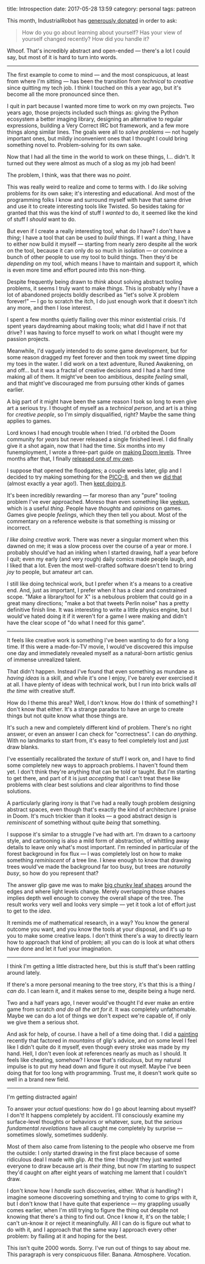 title: Introspection
date: 2017-05-28 13:59
category: personal
tags: patreon

This month, IndustrialRobot has [generously donated](https://www.patreon.com/eevee) in order to ask:

> How do you go about learning about yourself? Has your view of yourself changed recently? How did you handle it?

Whoof.  That's incredibly abstract and open-ended — there's a lot I could say, but most of it is hard to turn into words.

<!-- more -->

----

The first example to come to mind — and the most conspicuous, at least from where I'm sitting — has been the transition from _technical_ to _creative_ since quitting my tech job.  I think I touched on this a year ago, but it's become all the more pronounced since then.

I quit in part because I wanted more time to work on my own projects.  Two years ago, those projects included such things as: giving the Python ecosystem a better imaging library, designing an alternative to regular expressions, building a Very Correct IRC bot framework, and a few more things along similar lines.  The goals were all to _solve problems_ — not hugely important ones, but mildly inconvenient ones that I thought I could bring something novel to.  Problem-solving for its own sake.

Now that I had all the time in the world to work on these things, I...  didn't.  It turned out they were almost as much of a slog as my job had been!

The problem, I think, was that there was no _point_.

This was really weird to realize and come to terms with.  I do _like_ solving problems for its own sake; it's interesting and educational.  And most of the programming folks I know and surround myself with have that same drive and use it to create interesting tools like Twisted.  So besides taking for granted that this was the kind of stuff I _wanted_ to do, it seemed like the kind of stuff I _should_ want to do.

But even if I create a really interesting tool, what do I have?  I don't have a _thing_; I have a tool that can be used to _build_ things.  If I want a _thing_, I have to either now build it myself — starting from nearly zero despite all the work on the tool, because it can only do so much in isolation — or convince a bunch of other people to use my tool to build things.  Then they'd be _depending_ on my tool, which means I have to maintain and support it, which is even more time and effort poured into this non-thing.

Despite frequently being drawn to _think_ about solving abstract tooling problems, it seems I truly want to make _things_.  This is probably why I have a lot of abandoned projects boldly described as "let's solve X problem forever!" — I go to scratch the itch, I do just enough work that it doesn't itch any more, and then I lose interest.

I spent a few months quietly flailing over this minor existential crisis.  I'd spent years daydreaming about making tools; what did I have if not that drive?  I was having to force myself to work on what I thought were my passion projects.

Meanwhile, I'd vaguely intended to do some game development, but for some reason dragged my feet forever and then took my sweet time dipping my toes in the water.  I did work on a text adventure, Runed Awakening, on and off...  but it was a fractal of creative decisions and I had a hard time making all of them.  It might've been too ambitious, despite _feeling_ small, and that might've discouraged me from pursuing other kinds of games earlier.

A big part of it might have been the same reason I took so long to even give art a serious try.  I thought of myself as a _technical person_, and art is a thing for _creative people_, so I'm simply disqualified, right?  Maybe the same thing applies to games.

Lord knows I had enough trouble when I tried.  I'd orbited the Doom community for _years_ but never released a single finished level.  I did finally give it a shot again, now that I had the time.  Six months into my funemployment, I wrote a three-part guide on [making Doom levels]({filename}/2015-12-19-you-should-make-a-doom-level-part-1.markdown).  Three months after that, I finally [released one of my own]({filename}/updates/2016-03-31-i-made-a-doom-level.markdown).

I suppose that opened the floodgates; a couple weeks later, glip and I decided to try making something for the [PICO-8](http://www.lexaloffle.com/pico-8.php), and then we [did that]({filename}/updates/2016-05-25-under-construction-our-pico-8-game.markdown) (almost exactly a year ago!).  Then [kept doing it](https://eevee.itch.io/).

It's been incredibly rewarding — far moreso than any "pure" tooling problem I've ever approached.  Moreso than even something like [veekun](https://veekun.com/), which is a useful _thing_.  People have _thoughts_ and _opinions_ on games.  Games give people _feelings_, which they then tell you about.  Most of the commentary on a reference website is that something is missing or incorrect.

_I like doing creative work._  There was never a singular moment when this dawned on me; it was a slow process over the course of a year or more.  I probably should've had an inkling when I started drawing, half a year before I quit; even my early (and very rough) daily comics made people laugh, and I liked that a lot.  Even the most well-crafted software doesn't tend to bring _joy_ to people, but amateur art can.

I still like doing technical work, but I prefer when it's a means to a creative end.  And, just as important, I prefer when it has a clear and constrained scope.  "Make a library/tool for X" is a nebulous problem that could go in a great many directions; "make a bot that tweets Perlin noise" has a pretty definitive finish line.  It was interesting to write a little physics engine, but I would've hated doing it if it weren't for a game I were making and didn't have the clear scope of "do what I need for this game".

----

It feels like creative work is something I've been wanting to do for a long time.  If this were a made-for-TV movie, I would've discovered this impulse one day and immediately revealed myself as a natural-born artistic genius of immense unrealized talent.

That didn't happen.  Instead I've found that even something as mundane as _having ideas_ is a skill, and while it's one I enjoy, I've barely ever exercised it at all.  I have plenty of ideas with technical work, but I run into brick walls _all the time_ with creative stuff.

How do I theme this area?  Well, I don't know.  How do I think of something?  I don't know that either.  It's a strange paradox to have an urge to create things but not quite know what those things are.

It's such a new and completely different kind of problem.  There's no right answer, or even an answer I can check for "correctness".  I can do _anything_.  With no landmarks to start from, it's easy to feel completely lost and just draw blanks.

I've essentially recalibrated the _texture_ of stuff I work on, and I have to find some completely new ways to approach problems.  I haven't found them yet.  I don't think they're anything that can be told or taught.  But I'm starting to get there, and part of it is just _accepting_ that I can't treat these like problems with clear best solutions and clear algorithms to find those solutions.

A particularly glaring irony is that I've had a really tough problem designing abstract spaces, even though that's exactly the kind of architecture I praise in Doom.  It's much trickier than it looks — a good abstract design is _reminiscent_ of something without quite _being_ that something.  

I suppose it's similar to a struggle I've had with art.  I'm drawn to a cartoony style, and cartooning is also a mild form of abstraction, of whittling away details to leave only what's most important.  I'm reminded in particular of the forest background in fox flux — I was completely lost on how to make something _reminiscent_ of a tree line.  I knew enough to know that drawing trees would've made the background far too busy, but trees are _naturally busy_, so how do you represent that?

The answer glip gave me was to make [big chunky leaf shapes](https://github.com/eevee/fox-flux/blob/059bf95e6a038bcf0f387965e5acdeab6e1ff47e/assets/images/landscape.png) around the edges and where light levels change.  Merely overlapping those shapes implies depth well enough to convey the overall shape of the tree.  The result works very well and looks very simple — yet it took a lot of effort just to get to the _idea_.

It reminds me of mathematical research, in a way?  You know the general outcome you want, and you know the tools at your disposal, and it's up to you to make some creative leaps.  I don't think there's a way to directly learn how to approach that kind of problem; all you can do is look at what others have done and let it fuel your imagination.

----

I think I'm getting a little distracted here, but this is stuff that's been rattling around lately.

If there's a more personal meaning to the tree story, it's that this is a thing _I can do_.  I can learn it, and it makes sense to me, despite being a huge nerd.

Two and a half years ago, I never would've thought I'd ever make an entire game from scratch _and do all the art for it_.  It was completely unfathomable.  Maybe we can do a lot of things we don't expect we're capable of, if only we give them a serious shot.

And ask for help, of course.  I have a hell of a time doing that.  I did a [painting](https://twitter.com/eevee/status/867960854611763200) recently that factored in _mountains_ of glip's advice, and on some level I feel like I didn't quite do it myself, even though every stroke was made by my hand.  Hell, I don't even look at references nearly as much as I should.  It feels like cheating, somehow?  I know that's ridiculous, but my natural impulse is to put my head down and figure it out myself.  Maybe I've been doing that for too long with programming.  Trust me, it doesn't work quite so well in a brand new field.

----

I'm getting distracted again!

To answer your _actual_ questions: how do I go about learning about myself?  I don't!  It happens completely by accident.  I'll consciously examine my surface-level thoughts or behaviors or whatever, sure, but the _serious fundamental revelations_ have all caught me completely by surprise — sometimes slowly, sometimes suddenly.

Most of them also came from listening to the people who observe me from the outside: I only started drawing in the first place because of some ridiculous deal I made with glip.  At the time I thought they just wanted everyone to draw because art is _their thing_, but now I'm starting to suspect they'd caught on after eight years of watching me lament that I couldn't draw.

I don't know how I _handle_ such discoveries, either.  What _is_ handling?  I imagine someone discovering something and trying to come to grips with it, but I don't know that I have quite that experience — my grappling usually comes earlier, when I'm still trying to figure the thing out despite not knowing that there's a thing to find out.  Once I know it, it's on the table; I can't un-know it or reject it meaningfully.  All I can do is figure out what to do with it, and I approach that the same way I approach every other problem: by flailing at it and hoping for the best.

This isn't quite 2000 words.  Sorry.  I've run out of things to say about me.  This paragraph is very conspicuous filler.  Banana.  Atmosphere.  Vocation.
